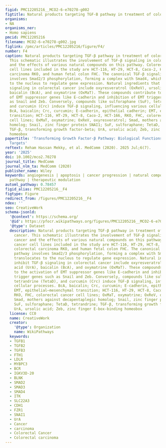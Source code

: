 ```yaml
---
figid: PMC12205216__MCO2-6-e70278-g002
figtitle: Natural products targeting TGF‐B pathway in treatment of colorectal cancer
organisms:
- NA
organisms_ner:
- Homo sapiens
pmcid: PMC12205216
filename: MCO2-6-e70278-g002.jpg
figlink: /pmc/articles/PMC12205216/figure/F4/
number: F4
caption: Natural products targeting TGF‐β pathway in treatment of colorectal cancer.
  This schematic illustrates the involvement of TGF‐β signaling in colorectal cancer
  and the effects of various natural compounds on this pathway. Colorectal cancer
  cell lines included in the study are HCT‐116, HT‐29, HCT‐8, Caco‐2, HCT‐166, colorectal
  carcinoma RKO, and human fetal colon FHC. The canonical TGF‐β signaling pathway
  involves Smad2/3 phosphorylation, forming a complex with Smad4, which translocates
  to the nucleus to regulate gene expression. Natural ingredients that inhibit TGF‐β
  signaling in colorectal cancer include oxyresveratrol (OxReV), ursolic acid (UrA),
  baicalin (BcA), and oxymatrine (OxMaT). These compounds contribute to the activation
  of EMT suppressor genes like E‐cadherin and inhibition of EMT trigger genes such
  as Snail and Zeb. Conversely, compounds like sulforaphane (SuF), tetrandrine (TetaD),
  and curcumin (Crc) induce TGF‐β signaling, influencing various cellular processes.
  BcA, baicalin; Crc, curcumin; E‐cadherin, epithelial cadherin; EMT, epithelial–mesenchymal
  transition; HCT‐116, HT‐29, HCT‐8, Caco‐2, HCT‐166, RKO, FHC, colorectal cancer
  cell lines; OxMaT, oxymatrine; OxReV, oxyresveratrol; Smad, mothers against decapentaplegic
  homolog; Snail, zinc finger protein SNAI1; SuF, sulforaphane; TetaD, tetrandrine;
  TGF‐β, transforming growth factor‐beta; UrA, ursolic acid; Zeb, zinc finger E‐box‐binding
  homeobox
papertitle: 'Transforming Growth Factor‐β Pathway: Biological Functions and Therapeutic
  Targets'
reftext: Reham Hassan Mekky, et al. MedComm (2020). 2025 Jul;6(7).
year: '2025'
doi: 10.1002/mco2.70278
journal_title: MedComm
journal_nlm_ta: MedComm (2020)
publisher_name: Wiley
keywords: angiogenesis | apoptosis | cancer progression | natural compounds | TGF‐β
  pathway | therapeutic modulation
automl_pathway: 0.78457
figid_alias: PMC12205216__F4
figtype: Figure
redirect_from: /figures/PMC12205216__F4
ndex: ''
seo: CreativeWork
schema-jsonld:
  '@context': https://schema.org/
  '@id': https://pfocr.wikipathways.org/figures/PMC12205216__MCO2-6-e70278-g002.html
  '@type': Dataset
  description: Natural products targeting TGF‐β pathway in treatment of colorectal
    cancer. This schematic illustrates the involvement of TGF‐β signaling in colorectal
    cancer and the effects of various natural compounds on this pathway. Colorectal
    cancer cell lines included in the study are HCT‐116, HT‐29, HCT‐8, Caco‐2, HCT‐166,
    colorectal carcinoma RKO, and human fetal colon FHC. The canonical TGF‐β signaling
    pathway involves Smad2/3 phosphorylation, forming a complex with Smad4, which
    translocates to the nucleus to regulate gene expression. Natural ingredients that
    inhibit TGF‐β signaling in colorectal cancer include oxyresveratrol (OxReV), ursolic
    acid (UrA), baicalin (BcA), and oxymatrine (OxMaT). These compounds contribute
    to the activation of EMT suppressor genes like E‐cadherin and inhibition of EMT
    trigger genes such as Snail and Zeb. Conversely, compounds like sulforaphane (SuF),
    tetrandrine (TetaD), and curcumin (Crc) induce TGF‐β signaling, influencing various
    cellular processes. BcA, baicalin; Crc, curcumin; E‐cadherin, epithelial cadherin;
    EMT, epithelial–mesenchymal transition; HCT‐116, HT‐29, HCT‐8, Caco‐2, HCT‐166,
    RKO, FHC, colorectal cancer cell lines; OxMaT, oxymatrine; OxReV, oxyresveratrol;
    Smad, mothers against decapentaplegic homolog; Snail, zinc finger protein SNAI1;
    SuF, sulforaphane; TetaD, tetrandrine; TGF‐β, transforming growth factor‐beta;
    UrA, ursolic acid; Zeb, zinc finger E‐box‐binding homeobox
  license: CC0
  name: CreativeWork
  creator:
    '@type': Organization
    name: WikiPathways
  keywords:
  - TGFB1
  - TGFB2
  - TGFB3
  - FTH1
  - LDLR
  - MYBPC3
  - BCR
  - IGKV3D-20
  - BLNK
  - SMAD2
  - SMAD3
  - SMAD4
  - ITK
  - SLC22A3
  - CDH1
  - FZR1
  - SNAI1
  - UrA
  - Cancer
  - carcinoma
  - Colorectal Cancer
  - Colorectal carcinoma
---
```

